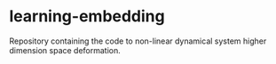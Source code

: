 # learning-embedding
Repository containing the code to non-linear dynamical system higher dimension space deformation.
